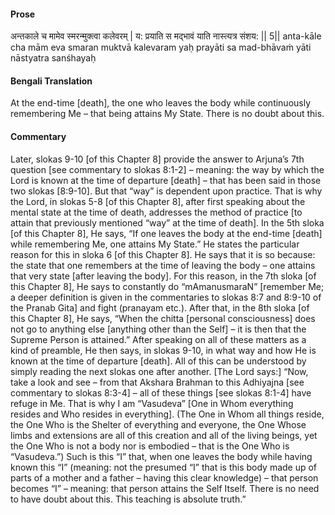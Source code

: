 #### Prose 

अन्तकाले च मामेव स्मरन्मुक्त्वा कलेवरम् |
य: प्रयाति स मद्भावं याति नास्त्यत्र संशय: || 5||
anta-kāle cha mām eva smaran muktvā kalevaram
yaḥ prayāti sa mad-bhāvaṁ yāti nāstyatra sanśhayaḥ

 #### Bengali Translation 

At the end-time [death], the one who leaves the body while continuously remembering Me – that being attains My State. There is no doubt about this.

 #### Commentary 

Later, slokas 9-10 [of this Chapter 8] provide the answer to Arjuna’s 7th question [see commentary to slokas 8:1-2] – meaning: the way by which the Lord is known at the time of departure [death] – that has been said in those two slokas [8:9-10]. But that “way” is dependent upon practice. That is why the Lord, in slokas 5-8 [of this Chapter 8], after first speaking about the mental state at the time of death, addresses the method of practice [to attain that previously mentioned “way” at the time of death]. In the 5th sloka [of this Chapter 8], He says, “If one leaves the body at the end-time [death] while remembering Me, one attains My State.” He states the particular reason for this in sloka 6 [of this Chapter 8]. He says that it is so because: the state that one remembers at the time of leaving the body – one attains that very state [after leaving the body]. For this reason, in the 7th sloka [of this Chapter 8], He says to constantly do “mAmanusmaraN” [remember Me; a deeper definition is given in the commentaries to slokas 8:7 and 8:9-10 of the Pranab Gita] and fight (pranayam etc.). After that, in the 8th sloka [of this Chapter 8], He says, “When the chitta [personal consciousness] does not go to anything else [anything other than the Self] – it is then that the Supreme Person is attained.” After speaking on all of these matters as a kind of preamble, He then says, in slokas 9-10, in what way and how He is known at the time of departure [death]. All of this can be understood by simply reading the next slokas one after another. [The Lord says:] “Now, take a look and see – from that Akshara Brahman to this Adhiyajna [see commentary to slokas 8:3-4] – all of these things [see slokas 8:1-4] have refuge in Me. That is why I am “Vasudeva” [One in Whom everything resides and Who resides in everything]. (The One in Whom all things reside, the One Who is the Shelter of everything and everyone, the One Whose limbs and extensions are all of this creation and all of the living beings, yet the One Who is not a body nor is embodied – that is the One Who is “Vasudeva.”) Such is this “I” that, when one leaves the body while having known this “I” (meaning: not the presumed “I” that is this body made up of parts of a mother and a father – having this clear knowledge) – that person becomes “I” – meaning: that person attains the Self Itself. There is no need to have doubt about this. This teaching is absolute truth.”